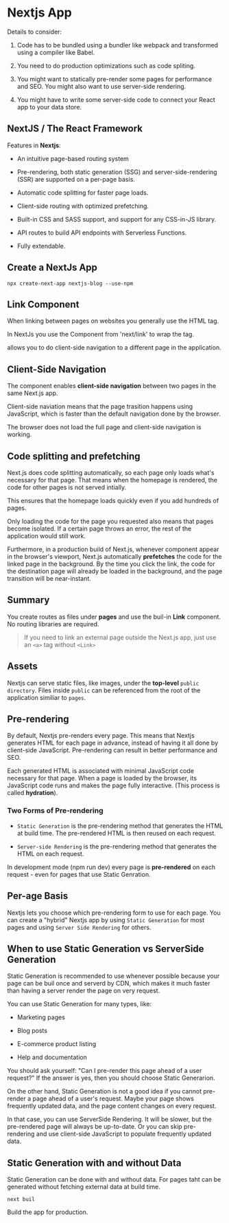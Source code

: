 # Nextjs App

Details to consider:

1. Code has to be bundled using a bundler like webpack and transformed using a compiler like Babel.

2. You need to do production optimizations such as code spliting. 

3. You might want to statically pre-render some pages for performance and SEO. You might also want to use server-side rendering.

4. You might have to write some server-side code to connect your React app to your data store. 

## NextJS / The React Framework 

Features in **Nextjs**:

- An intuitive page-based routing system

- Pre-rendering, both static generation (SSG) and server-side-rendering (SSR) are supported on a per-page basis.

- Automatic code splitting for faster page loads.

- Client-side routing with optimized prefetching.

- Built-in CSS and SASS support, and support for any CSS-in-JS library.

- API routes to build API endpoints with Serverless Functions.

- Fully extendable.

## Create a NextJs App 

```
npx create-next-app nextjs-blog --use-npm
```

## Link Component

When linking between pages on websites you generally use the **<a>** HTML tag. 

In NextJs you use the **<Link>** Component from 'next/link' to wrap the **<a>** tag. 

**<Link>** allows you to do client-side navigation to a different page in the application. 

## Client-Side Navigation

The <Link> component enables **client-side navigation** between two pages in the same Next.js app. 

Client-side naviation means that the page trasition happens using JavaScript, which is faster than the default navigation done by the browser. 

The browser does not load the full page and client-side navigation is working. 

## Code splitting and prefetching

Next.js does code splitting automatically, so each page only loads what's necessary for that page. That means when the homepage is rendered, the code for other pages is not served intially. 

This ensures that the homepage loads quickly even if you add hundreds of pages. 

Only loading the code for the page you requested also means that pages become isolated. If a certain page throws an error, the rest of the application would still work. 

Furthermore, in a production build of Next.js, whenever <Link> component appear in the browser's viewport, Next.js automatically **prefetches** the code for the linked page in the background. By the time you click the link, the code for the destination page will already be loaded in the background, and the page transition will be near-instant. 

## Summary

You create routes as files under **pages** and use the buil-in **Link** component. No routing libraries are required. 

> If you need to link an external page outside the Next.js app, just use an `<a>` tag without `<Link>`


## Assets

Nextjs can serve static files, like images, under the **top-level** `public directory`. Files inside `public` can be referenced from the root of the application similiar to `pages`. 

## Pre-rendering

By default, Nextjs pre-renders every page. This means that Nextjs generates HTML for each page in advance, instead of having it all done by client-side JavaScript. Pre-rendering can result in better performance and SEO. 

Each generated HTML is associated with minimal JavaScript code necessary for that page. When a page is loaded by the browser, its JavaScript code runs and makes the page fully interactive. (This process is called **hydration**).

### Two Forms of Pre-rendering

- `Static Generation` is the pre-rendering method that generates the HTML at build time. The pre-rendered HTML is then reused on each request. 

- `Server-side Rendering` is the pre-rendering method that generates the HTML on each request. 

In development mode (npm run dev) every page is **pre-rendered** on each request - even for pages that use Static Genration.


## Per-age Basis

Nextjs lets you choose which pre-rendering form to use for each page. You can create a "hybrid" Nextjs app by using `Static Generation` for most pages and using `Server Side Rendering` for others. 


## When to use Static Generation vs ServerSide Generation

Static Generation is recommended to use whenever possible because your page can be buil once and serverd by CDN, which makes it much faster than having a server render the page on very request. 

You can use Static Generation for many types, like:

- Marketing pages

- Blog posts

- E-commerce product listing

- Help and documentation

You should ask yourself: "Can I pre-render this page ahead of a user request?" If the answer is yes, then you should choose Static Generarion.

On the other hand, Static Generation is not a good idea if you cannot pre-render a page ahead of a user's request. Maybe your page shows frequently updated data, and the page content changes on every request. 

In that case, you can use ServerSide Rendering. It will be slower, but the pre-rendered page will always be up-to-date. Or you can skip pre-rendering and use client-side JavaScript to populate frequently updated data. 


## Static Generation with and without Data

Static Generation can be done with and without data. For pages taht can be generated without fetching external data at build time. 

```
next buil
```
Build the app for production.
